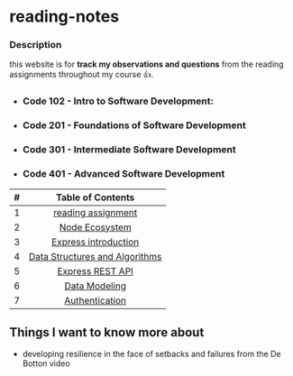 # reading-notes
### Description 
this website is for  **track my observations and questions** from the reading assignments throughout my course :+1:.

- ###  Code 102 - Intro to Software Development:
- ###  Code 201 - Foundations of Software Development
- ###  Code 301 - Intermediate Software Development
- ### Code 401 - Advanced Software Development


| #      | Table of Contents 
| :---        |    :----:         
| 1      | [reading assignment](https://github.com/jadaan96/reading-notes.md/blob/main/reading%20assignment.md)       
| 2   | [Node Ecosystem](./class1.md)
|3|        [Express introduction](./Express%20introduction.md)
|4|[Data Structures and Algorithms](./Data%20Structures%20and%20Algorithms.md)
|5| [Express REST API](./Express%20REST%20API.md)
|6| [Data Modeling](./Data%20Modeling.md)
|7| [Authentication](./Authentication.md)

## Things I want to know more about
* developing resilience in the face of setbacks and failures from the De Botton video 
